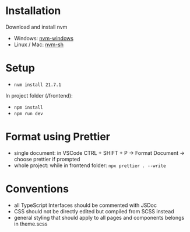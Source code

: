 # Installation

Download and install nvm

-   Windows: <a href="https://github.com/coreybutler/nvm-windows">nvm-windows</a>
-   Linux / Mac: <a href="https://github.com/nvm-sh/nvm">nvm-sh</a>

# Setup

-   `nvm install 21.7.1`

In project folder (/frontend):

-   `npm install`
-   `npm run dev`

# Format using Prettier

-   single document: in VSCode CTRL + SHIFT + P -> Format Document -> choose prettier if prompted
-   whole project: while in frontend folder: `npx prettier . --write`

# Conventions

-   all TypeScript Interfaces should be commented with JSDoc
-   CSS should not be directly edited but compiled from SCSS instead
-   general styling that should apply to all pages and components belongs in theme.scss
